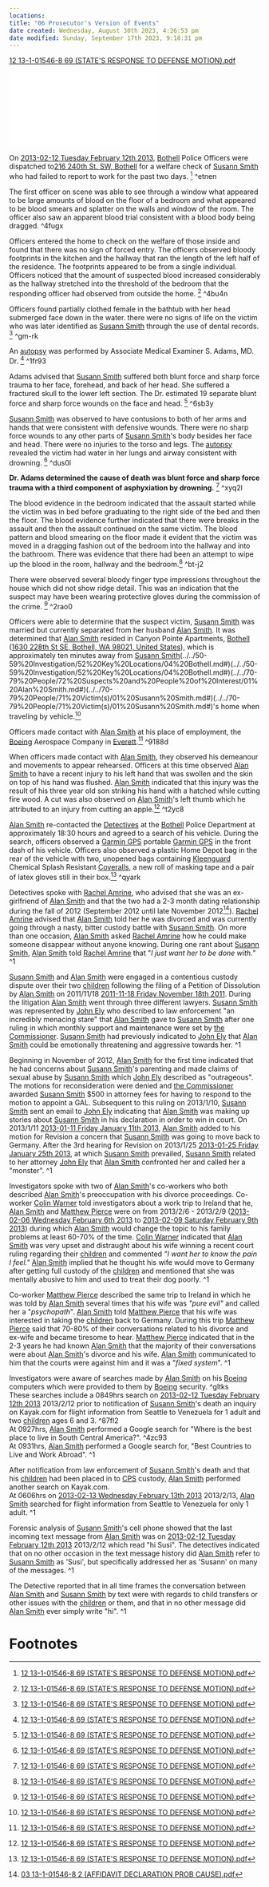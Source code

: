 ```yaml
---
locations: 
title: "06 Prosecutor's Version of Events"
date created: Wednesday, August 30th 2023, 4:26:53 pm
date modified: Sunday, September 17th 2023, 9:18:31 pm
---
```


[12 13-1-01546-8 69 (STATE'S RESPONSE TO DEFENSE MOTION).pdf](../../../../assets/attachments/12%2013-1-01546-8%2069%20(STATE'S%20RESPONSE%20TO%20DEFENSE%20MOTION).pdf)

![12 13-1-01546-8 69 (STATE'S RESPONSE TO DEFENSE MOTION).pdf](../../../../assets/attachments/12%2013-1-01546-8%2069%20(STATE'S%20RESPONSE%20TO%20DEFENSE%20MOTION).pdf)

On [2013-02-12 Tuesday February 12th 2013](../../10-19%20Case%20Dates/12%20Crime%20Dates/2013-02-12%20Tuesday%20February%2012th%202013.md), [Bothell](geo:47.7623204,-122.2054035) Police Officers were dispatched to[216 240th St. SW, Bothell](geo:47.78026465,-122.23629542497216) for a welfare check of [Susann Smith](../../70-79%20People/71%20Victim(s)/01%20Susann%20Smith.md) who had failed to report to work for the past two days. [^1] ^etnen

The first officer on scene was able to see through a window what appeared to be large amounts of blood on the floor of a bedroom and what appeared to be blood smears and splatter on the walls and window of the room. The officer also saw an apparent blood trial consistent with a blood body being dragged. ^4fugx

Officers entered the home to check on the welfare of those inside and found that there was no sign of forced entry. The officers observed bloody footprints in the kitchen and the hallway that ran the length of the left half of the residence. The footprints appeared to be from a single individual. Officers noticed that the amount of suspected blood increased considerably as the hallway stretched into the threshold of the bedroom that the responding officer had observed from outside the home. [^1] ^4bu4n

Officers found partially clothed female in the bathtub with her head submerged face down in the water. there were no signs of life on the victim who was later identified as [Susann Smith](../../70-79%20People/71%20Victim(s)/01%20Susann%20Smith.md) through the use of dental records. [^1] ^gm-rk

An [autopsy](../../60-69%20Evidence/62%20Forensic/01%20Autopsy.md) was performed by Associate Medical Examiner S. Adams, MD. Dr. [^1] ^1fr93

Adams advised that [Susann Smith](../../70-79%20People/71%20Victim(s)/01%20Susann%20Smith.md) suffered both blunt force and sharp force trauma to her face, forehead, and back of her head. She suffered a fractured skull to the lower left section. The Dr. estimated 19 separate blunt force and sharp force wounds on the face and head. [^1] ^6sb3y

[Susann Smith](../../70-79%20People/71%20Victim(s)/01%20Susann%20Smith.md) was observed to have contusions to both of her arms and hands that were consistent with defensive wounds. There were no sharp force wounds to any other parts of [Susann Smith](../../70-79%20People/71%20Victim(s)/01%20Susann%20Smith.md)'s body besides her face and head. There were no injuries to the torso and legs. The [autopsy](../../60-69%20Evidence/62%20Forensic/01%20Autopsy.md) revealed the victim had water in her lungs and airway consistent with drowning. [^1] ^dus0l

**Dr. Adams determined the cause of death was blunt force and sharp force trauma with a third component of asphyxiation by drowning.** [^1] ^xyq2l

The blood evidence in the bedroom indicated that the assault started while the victim was in bed before graduating to the right side of the bed and then the floor. The blood evidence further indicated that there were breaks in the assault and then the assault continued on the same victim. The blood pattern and blood smearing on the floor made it evident that the victim was moved in a dragging fashion out of the bedroom into the hallway and into the bathroom. There was evidence that there had been an attempt to wipe up the blood in the room, hallway and the bedroom.[^1] ^bt-j2

There were observed several bloody finger type impressions throughout the house which did not show ridge detail. This was an indication that the suspect may have been wearing protective gloves during the commission of the crime. [^1] ^2rao0

Officers were able to determine that the suspect victim, [Susann Smith](../../70-79%2520People/71%2520Victim(s)/01%2520Susann%2520Smith.md.md#) was married but currently separated from her husband [Alan Smith](../../70-79%2520People/72%2520Suspects%2520and%2520People%2520of%2520Interest/01%2520Alan%2520Smith.md.md#). It was determined that [Alan Smith](../../70-79%2520People/72%2520Suspects%2520and%2520People%2520of%2520Interest/01%2520Alan%2520Smith.md.md#) resided in Canyon Pointe Apartments, [Bothell](04%20Bothell.md) ([1630 228th St SE, Bothell, WA 98021, United States](geo:47.789898,-122.2107043)), which is approximately ten minutes away from [Susann Smith](../../70-79%20People/71%20Victim(s)/01%20Susann%20Smith.md)(../../50-59%20Investigation/52%20Key%20Locations/04%20Bothell.md#)(../../50-59%20Investigation/52%20Key%20Locations/04%20Bothell.md#)(../../70-79%20People/72%20Suspects%20and%20People%20of%20Interest/01%20Alan%20Smith.md#)(../../70-79%20People/71%20Victim(s)/01%20Susann%20Smith.md#)(../../70-79%20People/71%20Victim(s)/01%20Susann%20Smith.md#)'s home when traveling by vehicle.[^1] 

Officers made contact with [Alan Smith](../../70-79%2520People/72%2520Suspects%2520and%2520People%2520of%2520Interest/01%2520Alan%2520Smith.md.md#) at his place of employment, the [Boeing](../../50-59%20Investigation/52%20Key%20Locations/01%20Boeing.md) Aerospace Company in [Everett](geo:47.9793437,-122.2127011).[^1] ^9188d

When officers made contact with [Alan Smith](../../70-79%2520People/72%2520Suspects%2520and%2520People%2520of%2520Interest/01%2520Alan%2520Smith.md.md#), they observed his demeanour and movements to appear rehearsed. Officers at this time observed [Alan Smith](../../70-79%2520People/72%2520Suspects%2520and%2520People%2520of%2520Interest/01%2520Alan%2520Smith.md.md#) to have a recent injury to his left hand that was swollen and the skin on top of his hand was flushed. [Alan Smith](../../70-79%2520People/72%2520Suspects%2520and%2520People%2520of%2520Interest/01%2520Alan%2520Smith.md.md#) indicated that this injury was the result of his three year old son striking his hand with a hatched while cutting fire wood. A cut was also observed on [Alan Smith](../../70-79%20People/72%20Suspects%20and%20People%20of%20Interest/01%20Alan%20Smith.md)'s left thumb which he attributed to an injury from cutting an apple.[^1] ^t2yc8

[Alan Smith](../../70-79%2520People/72%2520Suspects%2520and%2520People%2520of%2520Interest/01%2520Alan%2520Smith.md.md#) re-contacted the [Detectives](../../70-79%20People/75%20Police%20and%20Detectives/03%20Detectives.md) at the [Bothell](../../50-59%2520Investigation/52%2520Key%2520Locations/04%2520Bothell.md.md#) Police Department at approximately 18:30 hours and agreed to a search of his vehicle. During the search, officers observed a [Garmin GPS](../../60-69%20Evidence/61%20Digital/02%20Garmin%20GPS.md) portable [Garmin GPS](../../60-69%20Evidence/61%20Digital/02%20Garmin%20GPS.md) in the front dash of his vehicle. Officers also observed a plastic Home Depot bag in the rear of the vehicle with two, unopened bags containing [Kleenguard](../../60-69%20Evidence/63%20Physical/02%20Kleenguard.md) Chemical Splash Resistant [Coveralls](../../60-69%20Evidence/63%20Physical/02%20Kleenguard.md), a new roll of masking tape and a pair of latex gloves still in their box.[^1] ^qyark

Detectives spoke with [Rachel Amrine](../../70-79%20People/73%20Family%20and%20Friends/04%20Rachel%20Amrine.md), who advised that she was an ex-girlfriend of [Alan Smith](../../70-79%2520People/72%2520Suspects%2520and%2520People%2520of%2520Interest/01%2520Alan%2520Smith.md.md#) and that the two had a 2-3 month dating relationship during the fall of 2012 (September 2012 until late November 2012[^2]). [Rachel Amrine](../../70-79%20People/73%20Family%20and%20Friends/04%20Rachel%20Amrine.md) advised that [Alan Smith](../../70-79%20People/72%20Suspects%20and%20People%20of%20Interest/01%20Alan%20Smith.md) told her he was divorced and was currently going through a nasty, bitter custody battle with [Susann Smith](../../70-79%2520People/71%2520Victim(s)/01%2520Susann%2520Smith.md.md#). On more than one occasion, [Alan Smith](../../70-79%20People/72%20Suspects%20and%20People%20of%20Interest/01%20Alan%20Smith.md) asked [Rachel Amrine](../../70-79%20People/73%20Family%20and%20Friends/04%20Rachel%20Amrine.md) how he could make someone disappear without anyone knowing. During one rant about [Susann Smith](../../70-79%2520People/71%2520Victim(s)/01%2520Susann%2520Smith.md.md#), [Alan Smith](../../70-79%20People/72%20Suspects%20and%20People%20of%20Interest/01%20Alan%20Smith.md) told [Rachel Amrine](../../70-79%20People/73%20Family%20and%20Friends/04%20Rachel%20Amrine.md) that "*I just want her to be done with.*" ^1

[Susann Smith](../../70-79%2520People/71%2520Victim(s)/01%2520Susann%2520Smith.md.md#) and [Alan Smith](../../70-79%2520People/72%2520Suspects%2520and%2520People%2520of%2520Interest/01%2520Alan%2520Smith.md.md#) were engaged in a contentious custody dispute over their two [children](../../70-79%20People/73%20Family%20and%20Friends/07%20Children.md) following the filing of a Petition of Dissolution by [Alan Smith](../../70-79%20People/72%20Suspects%20and%20People%20of%20Interest/01%20Alan%20Smith.md) on 2011/11/18 [2011-11-18 Friday November 18th 2011](../../10-19%20Case%20Dates/11%20Background%20Dates/2011-11-18%20Friday%20November%2018th%202011.md). During the litigation [Alan Smith](../../70-79%20People/72%20Suspects%20and%20People%20of%20Interest/01%20Alan%20Smith.md) went through three different lawyers. [Susann Smith](../../70-79%2520People/71%2520Victim(s)/01%2520Susann%2520Smith.md.md#) was represented by [John Ely](../../70-79%20People/77%20Legal%20Teams/01%20John%20Ely.md) who described to law enforcement "an incredibly menacing stare" that [Alan Smith](../../70-79%20People/72%20Suspects%20and%20People%20of%20Interest/01%20Alan%20Smith.md) gave to [Susann Smith](../../70-79%20People/71%20Victim(s)/01%20Susann%20Smith.md) after one ruling in which monthly support and maintenance were set by [the Commissioner](../../70-79%20People/77%20Legal%20Teams/02%20Commissioner.md). [Susann Smith](../../70-79%20People/71%20Victim(s)/01%20Susann%20Smith.md) had previously indicated to [John Ely](../../70-79%20People/77%20Legal%20Teams/01%20John%20Ely.md) that [Alan Smith](../../70-79%20People/72%20Suspects%20and%20People%20of%20Interest/01%20Alan%20Smith.md) could be emotionally threatening and aggressive towards her. ^1

Beginning in November of 2012, [Alan Smith](../../70-79%2520People/72%2520Suspects%2520and%2520People%2520of%2520Interest/01%2520Alan%2520Smith.md.md#) for the first time indicated that he had concerns about [Susann Smith](../../70-79%2520People/71%2520Victim(s)/01%2520Susann%2520Smith.md.md#)'s parenting and made claims of sexual abuse by [Susann Smith](../../70-79%2520People/71%2520Victim(s)/01%2520Susann%2520Smith.md.md#) which [John Ely](../../70-79%20People/77%20Legal%20Teams/01%20John%20Ely.md) described as "outrageous". The motions for reconsideration were denied and [the Commissioner](../../70-79%20People/77%20Legal%20Teams/02%20Commissioner.md) awarded [Susann Smith](../../70-79%20People/71%20Victim(s)/01%20Susann%20Smith.md) $500 in attorney fees for having to respond to the motion to appoint a GAL. Subsequent to this ruling on 2013/1/10, [Susann Smith](../../70-79%20People/71%20Victim(s)/01%20Susann%20Smith.md) sent an email to [John Ely](../../70-79%20People/77%20Legal%20Teams/01%20John%20Ely.md) indicating that [Alan Smith](../../70-79%20People/72%20Suspects%20and%20People%20of%20Interest/01%20Alan%20Smith.md) was making up stories about [Susann Smith](../../70-79%20People/71%20Victim(s)/01%20Susann%20Smith.md) in his declaration in order to win in court. On 2013/1/11 [2013-01-11 Friday January 11th 2013](../../10-19%20Case%20Dates/11%20Background%20Dates/2013-01-11%20Friday%20January%2011th%202013.md), [Alan Smith](../../70-79%20People/72%20Suspects%20and%20People%20of%20Interest/01%20Alan%20Smith.md) added to his motion for Revision a concern that [Susann Smith](../../70-79%20People/71%20Victim(s)/01%20Susann%20Smith.md) was going to move back to Germany. After the 3rd hearing for Revision on 2013/1/25 [2013-01-25 Friday January 25th 2013](../../10-19%20Case%20Dates/11%20Background%20Dates/2013-01-25%20Friday%20January%2025th%202013.md), at which [Susann Smith](../../70-79%20People/71%20Victim(s)/01%20Susann%20Smith.md) prevailed, [Susann Smith](../../70-79%20People/71%20Victim(s)/01%20Susann%20Smith.md) related to her attorney [John Ely](../../70-79%20People/77%20Legal%20Teams/01%20John%20Ely.md) that [Alan Smith](../../70-79%20People/72%20Suspects%20and%20People%20of%20Interest/01%20Alan%20Smith.md) confronted her and called her a "monster". ^1

Investigators spoke with two of [Alan Smith](../../70-79%2520People/72%2520Suspects%2520and%2520People%2520of%2520Interest/01%2520Alan%2520Smith.md.md#)'s co-workers who both described [Alan Smith](../../70-79%20People/72%20Suspects%20and%20People%20of%20Interest/01%20Alan%20Smith.md)'s preoccupation with his divorce proceedings. Co-worker [Colin Warner](../../70-79%20People/73%20Family%20and%20Friends/01%20Colin%20Warner.md) told investigators about a work trip to Ireland that he, [Alan Smith](../../70-79%20People/72%20Suspects%20and%20People%20of%20Interest/01%20Alan%20Smith.md) and [Matthew Pierce](../../70-79%20People/73%20Family%20and%20Friends/03%20Matthew%20Pierce.md) were on from 2013/2/6 - 2013/2/9 ([2013-02-06 Wednesday February 6th 2013](../../10-19%20Case%20Dates/11%20Background%20Dates/2013-02-06%20Wednesday%20February%206th%202013.md) to [2013-02-09 Saturday February 9th 2013](../../10-19%20Case%20Dates/11%20Background%20Dates/2013-02-09%20Saturday%20February%209th%202013.md)) during which [Alan Smith](../../70-79%20People/72%20Suspects%20and%20People%20of%20Interest/01%20Alan%20Smith.md) would change the topic to his family problems at least 60-70% of the time. [Colin Warner](../../70-79%20People/73%20Family%20and%20Friends/01%20Colin%20Warner.md) indicated that [Alan Smith](../../70-79%20People/72%20Suspects%20and%20People%20of%20Interest/01%20Alan%20Smith.md) was very upset and distraught about his wife winning a recent court ruling regarding their [children](../../70-79%20People/73%20Family%20and%20Friends/07%20Children.md) and commented *"I want her to know the pain I feel."* [Alan Smith](../../70-79%20People/72%20Suspects%20and%20People%20of%20Interest/01%20Alan%20Smith.md) implied that he thought his wife would move to Germany after getting full custody of the [children](../../70-79%20People/73%20Family%20and%20Friends/07%20Children.md) and mentioned that she was mentally abusive to him and used to treat their dog poorly. ^1

Co-worker [Matthew Pierce](../../70-79%20People/73%20Family%20and%20Friends/03%20Matthew%20Pierce.md) described the same trip to Ireland in which he was told by [Alan Smith](../../70-79%2520People/72%2520Suspects%2520and%2520People%2520of%2520Interest/01%2520Alan%2520Smith.md.md#) several times that his wife was *"pure evil"* and called her a "*psychopath*". [Alan Smith](../../70-79%20People/72%20Suspects%20and%20People%20of%20Interest/01%20Alan%20Smith.md) told [Matthew Pierce](../../70-79%20People/73%20Family%20and%20Friends/03%20Matthew%20Pierce.md) that his wife was interested in taking the [children](../../70-79%20People/73%20Family%20and%20Friends/07%20Children.md) back to Germany. During this trip [Matthew Pierce](../../70-79%20People/73%20Family%20and%20Friends/03%20Matthew%20Pierce.md) said that 70-80% of their conversations related to his divorce and ex-wife and became tiresome to hear. [Matthew Pierce](../../70-79%20People/73%20Family%20and%20Friends/03%20Matthew%20Pierce.md) indicated that in the 2-3 years he had known [Alan Smith](../../70-79%20People/72%20Suspects%20and%20People%20of%20Interest/01%20Alan%20Smith.md) that the majority of their conversations were about [Alan Smith](../../70-79%20People/72%20Suspects%20and%20People%20of%20Interest/01%20Alan%20Smith.md)'s divorce and his wife. [Alan Smith](../../70-79%20People/72%20Suspects%20and%20People%20of%20Interest/01%20Alan%20Smith.md) communicated to him that the courts were against him and it was a "*fixed system*". ^1

Investigators were aware of searches made by [Alan Smith](../../70-79%2520People/72%2520Suspects%2520and%2520People%2520of%2520Interest/01%2520Alan%2520Smith.md.md#) on his [Boeing](../../50-59%20Investigation/52%20Key%20Locations/01%20Boeing.md) computers which were provided to them by [Boeing](../../50-59%20Investigation/52%20Key%20Locations/01%20Boeing.md) security. ^gltks  
These searches include a 0849hrs search on [2013-02-12 Tuesday February 12th 2013](../../10-19%20Case%20Dates/12%20Crime%20Dates/2013-02-12%20Tuesday%20February%2012th%202013.md) 2013/2/12 prior to notification of [Susann Smith](../../70-79%2520People/71%2520Victim(s)/01%2520Susann%2520Smith.md.md#)'s death an inquiry on Kayak.com for flight information from Seattle to Venezuela for 1 adult and two [children](../../70-79%20People/73%20Family%20and%20Friends/07%20Children.md) ages 6 and 3. ^87fl2  
At 0927hrs, [Alan Smith](../../70-79%20People/72%20Suspects%20and%20People%20of%20Interest/01%20Alan%20Smith.md) performed a Google search for "Where is the best place to live in South Central America?". ^4zc93  
At 0931hrs, [Alan Smith](../../70-79%20People/72%20Suspects%20and%20People%20of%20Interest/01%20Alan%20Smith.md) performed a Google search for, "Best Countries to Live and Work Abroad". ^1

After notification from law enforcement of [Susann Smith](../../70-79%2520People/71%2520Victim(s)/01%2520Susann%2520Smith.md.md#)'s death and that his [children](../../70-79%20People/73%20Family%20and%20Friends/07%20Children.md) had been placed in to [CPS](../../70-79%20People/75%20Police%20and%20Detectives/08%20CPS.md) custody, [Alan Smith](../../70-79%20People/72%20Suspects%20and%20People%20of%20Interest/01%20Alan%20Smith.md) performed another search on Kayak.com.  
At 0606hrs on [2013-02-13 Wednesday February 13th 2013](../../10-19%20Case%20Dates/12%20Crime%20Dates/2013-02-13%20Wednesday%20February%2013th%202013.md) 2013/2/13, [Alan Smith](../../70-79%20People/72%20Suspects%20and%20People%20of%20Interest/01%20Alan%20Smith.md) searched for flight information from Seattle to Venezuela for only 1 adult. ^1

Forensic analysis of [Susann Smith](../../70-79%2520People/71%2520Victim(s)/01%2520Susann%2520Smith.md.md#)'s cell phone showed that the last incoming text message from [Alan Smith](../../70-79%2520People/72%2520Suspects%2520and%2520People%2520of%2520Interest/01%2520Alan%2520Smith.md.md#) was on [2013-02-12 Tuesday February 12th 2013](../../10-19%20Case%20Dates/12%20Crime%20Dates/2013-02-12%20Tuesday%20February%2012th%202013.md) 2013/2/12 which read "hi Susi". The detectives indicated that on no other occasion in the text message history did [Alan Smith](../../70-79%20People/72%20Suspects%20and%20People%20of%20Interest/01%20Alan%20Smith.md) refer to [Susann Smith](../../70-79%20People/71%20Victim(s)/01%20Susann%20Smith.md) as 'Susi', but specifically addressed her as 'Susann' on many of the messages. ^1

The Detective reported that in all time frames the conversation between [Alan Smith](../../70-79%2520People/72%2520Suspects%2520and%2520People%2520of%2520Interest/01%2520Alan%2520Smith.md.md#) and [Susann Smith](../../70-79%2520People/71%2520Victim(s)/01%2520Susann%2520Smith.md.md#) by text were with regards to child transfers or other issues with the [children](../../70-79%20People/73%20Family%20and%20Friends/07%20Children.md) or them, and that in no other message did [Alan Smith](../../70-79%20People/72%20Suspects%20and%20People%20of%20Interest/01%20Alan%20Smith.md) ever simply write "hi". ^1

# Footnotes

[^1]: [12 13-1-01546-8 69 (STATE'S RESPONSE TO DEFENSE MOTION).pdf](../../../../assets/attachments/12%2013-1-01546-8%2069%20(STATE'S%20RESPONSE%20TO%20DEFENSE%20MOTION).pdf)
[^2]: [03 13-1-01546-8 2 (AFFIDAVIT DECLARATION PROB CAUSE).pdf](../../../../assets/attachments/03%2013-1-01546-8%202%20(AFFIDAVIT%20DECLARATION%20PROB%20CAUSE).pdf)
